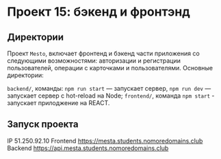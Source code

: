 # Проект 15: бэкенд и фронтэнд

## Директории

Проект `Mesto`, включает фронтенд и бэкенд части приложения со следующими возможностями: авторизации и регистрации пользователей, операции с карточками и пользователями. Основные директории:

`backend/`, команды: `npm run start` — запускает сервер, `npm run dev` — запускает сервер с hot-reload на Node;
`frontend/`, команда `npm start` - запускает прилоджение на REACT.

## Запуск проекта

IP 51.250.92.10
Frontend <https://mesta.students.nomoredomains.club>
Backend <https://api.mesta.students.nomoredomains.club>
